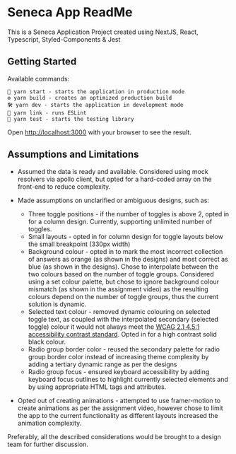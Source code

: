 # Seneca App ReadMe

This is a Seneca Application Project created using NextJS, React, Typescript, Styled-Components & Jest

## Getting Started

Available commands:

```
🚀 yarn start - starts the application in production mode
⚙️ yarn build - creates an optimized production build
🛠️ yarn dev - starts the application in development mode
📜 yarn link - runs ESLint
🔎 yarn test - starts the testing library
```

Open [http://localhost:3000](http://localhost:3000) with your browser to see the result.

## Assumptions and Limitations

- Assumed the data is ready and available. Considered using mock resolvers via apollo client, but opted for a hard-coded array on the front-end to reduce complexity.
- Made assumptions on unclarified or ambiguous designs, such as:

  - Three toggle positions - if the number of toggles is above 2, opted in for a column design. Currently, supporting unlimited number of toggles.
  - Small layouts - opted in for column design for toggle layouts below the small breakpoint (330px width)
  - Background colour - opted in to mark the most incorrect collection of answers as orange (as shown in the designs) and most correct as blue (as shown in the designs). Chose to interpolate between the two colours based on the number of toggle groups. Considered using a set colour palette, but chose to ignore background colour mismatch (as shown in the assignment video) as the resulting colours depend on the number of toggle groups, thus the current solution is dynamic.
  - Selected text colour - removed dynamic colouring on selected toggle text, as coupled with the interpolated secondary (selected toggle) colour it would not always meet the [WCAG 2.1 4.5:1 accessibility contrast standard](https://www.w3.org/WAI/WCAG21/Understanding/contrast-minimum.html). Opted in for a high contrast solid black colour.
  - Radio group border color - reused the secondary palette for radio group border color instead of increasing theme complexity by adding a tertiary dynamic range as per the designs
  - Radio group focus - ensured keyboard accessibility by adding keyboard focus outlines to highlight currently selected elements and by using appropriate HTML tags and attributes.

- Opted out of creating animations - attempted to use framer-motion to create animations as per the assignment video, however chose to limit the app to the current functionality as different layouts increased the animation complexity.

Preferably, all the described considerations would be brought to a design team for further discussion.
